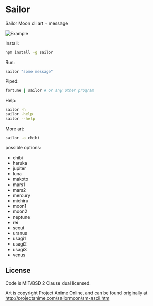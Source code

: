 # Sailor

Sailor Moon cli art + message

![Example](https://raw.githubusercontent.com/mkgh/sailor/master/example.png)

Install: 
```bash
npm install -g sailor
```

Run:
```bash
sailor "some message"
```

Piped:
```bash
fortune | sailor # or any other program 
```

Help:
```bash
sailor -h
sailor -help
sailor --help
```

More art:
```bash
sailor -a chibi
```
possible options:
- chibi
- haruka
- jupiter
- luna
- makoto
- mars1
- mars2
- mercury
- michiru
- moon1
- moon2
- neptune
- rei
- scout
- uranus
- usagi1
- usagi2
- usagi3
- venus

## License

Code is MIT/BSD 2 Clause dual licensed.

Art is copyright Project Anime Online, and can be found originally at
http://projectanime.com/sailormoon/sm-ascii.htm
